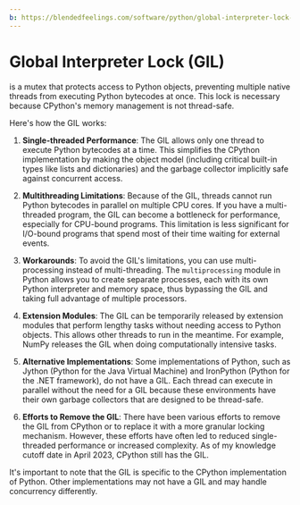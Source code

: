 ```yaml
---
b: https://blendedfeelings.com/software/python/global-interpreter-lock-gil.md
---
```


# Global Interpreter Lock (GIL) 
is a mutex that protects access to Python objects, preventing multiple native threads from executing Python bytecodes at once. This lock is necessary because CPython's memory management is not thread-safe.

Here's how the GIL works:

1. **Single-threaded Performance**: The GIL allows only one thread to execute Python bytecodes at a time. This simplifies the CPython implementation by making the object model (including critical built-in types like lists and dictionaries) and the garbage collector implicitly safe against concurrent access.

2. **Multithreading Limitations**: Because of the GIL, threads cannot run Python bytecodes in parallel on multiple CPU cores. If you have a multi-threaded program, the GIL can become a bottleneck for performance, especially for CPU-bound programs. This limitation is less significant for I/O-bound programs that spend most of their time waiting for external events.

3. **Workarounds**: To avoid the GIL's limitations, you can use multi-processing instead of multi-threading. The `multiprocessing` module in Python allows you to create separate processes, each with its own Python interpreter and memory space, thus bypassing the GIL and taking full advantage of multiple processors.

4. **Extension Modules**: The GIL can be temporarily released by extension modules that perform lengthy tasks without needing access to Python objects. This allows other threads to run in the meantime. For example, NumPy releases the GIL when doing computationally intensive tasks.

5. **Alternative Implementations**: Some implementations of Python, such as Jython (Python for the Java Virtual Machine) and IronPython (Python for the .NET framework), do not have a GIL. Each thread can execute in parallel without the need for a GIL because these environments have their own garbage collectors that are designed to be thread-safe.

6. **Efforts to Remove the GIL**: There have been various efforts to remove the GIL from CPython or to replace it with a more granular locking mechanism. However, these efforts have often led to reduced single-threaded performance or increased complexity. As of my knowledge cutoff date in April 2023, CPython still has the GIL.

It's important to note that the GIL is specific to the CPython implementation of Python. Other implementations may not have a GIL and may handle concurrency differently.